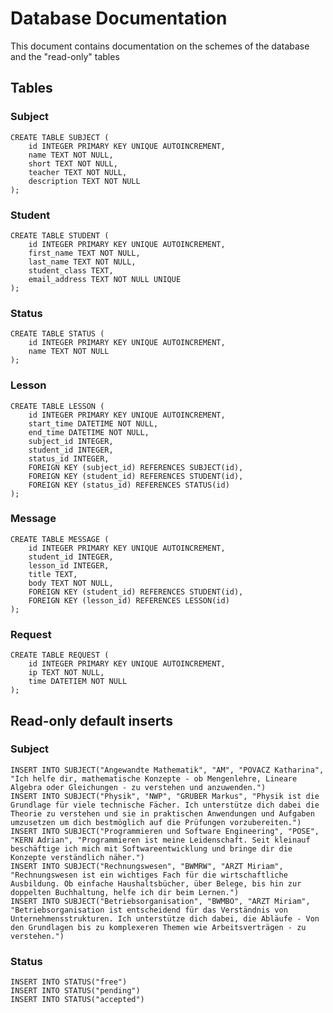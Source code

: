 # Database Documentation
This document contains documentation on the schemes of the database and the "read-only" tables
## Tables
### Subject
    CREATE TABLE SUBJECT (
        id INTEGER PRIMARY KEY UNIQUE AUTOINCREMENT,
        name TEXT NOT NULL,
        short TEXT NOT NULL,
        teacher TEXT NOT NULL,
        description TEXT NOT NULL
    );

### Student

    CREATE TABLE STUDENT (
        id INTEGER PRIMARY KEY UNIQUE AUTOINCREMENT,
        first_name TEXT NOT NULL,
        last_name TEXT NOT NULL,
        student_class TEXT,
        email_address TEXT NOT NULL UNIQUE
    );

### Status

    CREATE TABLE STATUS (
        id INTEGER PRIMARY KEY UNIQUE AUTOINCREMENT,
        name TEXT NOT NULL
    );

### Lesson

    CREATE TABLE LESSON (
        id INTEGER PRIMARY KEY UNIQUE AUTOINCREMENT,
        start_time DATETIME NOT NULL,
        end_time DATETIME NOT NULL,
        subject_id INTEGER,
        student_id INTEGER,
        status_id INTEGER,
        FOREIGN KEY (subject_id) REFERENCES SUBJECT(id),
        FOREIGN KEY (student_id) REFERENCES STUDENT(id),
        FOREIGN KEY (status_id) REFERENCES STATUS(id)
    );

### Message

    CREATE TABLE MESSAGE (
        id INTEGER PRIMARY KEY UNIQUE AUTOINCREMENT,
        student_id INTEGER,
        lesson_id INTEGER,
        title TEXT,
        body TEXT NOT NULL,
        FOREIGN KEY (student_id) REFERENCES STUDENT(id),
        FOREIGN KEY (lesson_id) REFERENCES LESSON(id)
    );

### Request

    CREATE TABLE REQUEST (
        id INTEGER PRIMARY KEY UNIQUE AUTOINCREMENT,
        ip TEXT NOT NULL,
        time DATETIEM NOT NULL
    );

## Read-only default inserts

### Subject

    INSERT INTO SUBJECT("Angewandte Mathematik", "AM", "POVACZ Katharina", "Ich helfe dir, mathematische Konzepte - ob Mengenlehre, Lineare Algebra oder Gleichungen - zu verstehen und anzuwenden.")
    INSERT INTO SUBJECT("Physik", "NWP", "GRUBER Markus", "Physik ist die Grundlage für viele technische Fächer. Ich unterstütze dich dabei die Theorie zu verstehen und sie in praktischen Anwendungen und Aufgaben umzusetzen um dich bestmöglich auf die Prüfungen vorzubereiten.")
    INSERT INTO SUBJECT("Programmieren und Software Engineering", "POSE", "KERN Adrian", "Programmieren ist meine Leidenschaft. Seit kleinauf beschäftige ich mich mit Softwareentwicklung und bringe dir die Konzepte verständlich näher.")
    INSERT INTO SUBJECT("Rechnungswesen", "BWMRW", "ARZT Miriam", "Rechnungswesen ist ein wichtiges Fach für die wirtschaftliche Ausbildung. Ob einfache Haushaltsbücher, über Belege, bis hin zur doppelten Buchhaltung, helfe ich dir beim Lernen.")
    INSERT INTO SUBJECT("Betriebsorganisation", "BWMBO", "ARZT Miriam", "Betriebsorganisation ist entscheidend für das Verständnis von Unternehmensstrukturen. Ich unterstütze dich dabei, die Abläufe - Von den Grundlagen bis zu komplexeren Themen wie Arbeitsverträgen - zu verstehen.")


### Status

    INSERT INTO STATUS("free")
    INSERT INTO STATUS("pending")
    INSERT INTO STATUS("accepted")